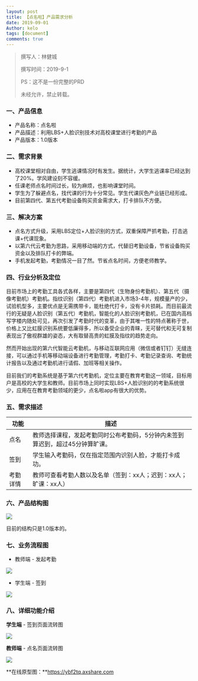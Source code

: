 ```yaml
---
layout: post
title: 【点名啦】产品需求分析
date: 2019-09-01
Author: kelo
tags: [document]
comments: true
---
```


> 撰写人：林健城
>
> 撰写时间：2019-9-1
>
> PS：这不是一份完整的PRD
>
> 未经允许，禁止转载。

### 一、产品信息

- 产品名称：点名啦
- 产品描述：利用LBS+人脸识别技术对高校课堂进行考勤的产品
- 产品版本：1.0版本



### 二、需求背景

- 高校课堂相对自由，学生逃课情况时有发生。据统计，大学生逃课率已经达到了20%。学风建设刻不容缓。
- 任课老师点名时间过长，较为麻烦，也影响课堂时间。
- 学生为了躲避点名，找代课的行为十分常见。学生代课灰色产业链已经形成。
- 目前第四代、第五代考勤设备购买资金需求大，打卡排队不方便。



### 三、解决方案

- 点名方式升级，采用LBS定位+人脸识别的方式，双重保障严抓考勤，打击逃课+代课现象。
- 以第六代云考勤为思路，采用移动端的方式，代替旧考勤设备，节省设备购买资金以及排队打卡的弊端。
- 手机发起考勤，考勤情况一目了然。节省点名时间，方便老师教学。



### 四、行业分析及定位

​		目前市场上的考勤工具各式各样，主要是第四代（生物身份考勤机）、第五代（摄像考勤机）考勤机。指纹识别（第四代）考勤机进入市场3-4年，规模量产的少，试验机型多，主要优点是无需携带卡，能杜绝代打卡，没有卡片损耗。而目前最流行的无疑是人脸识别（第五代）考勤机，智能化的人脸识别考勤机，已在国内高档写字楼内随处可见，再次引发了考勤时代的变革，由于其唯一性的特点著称于世，价格上又比虹膜识别系统要低廉得多，所以备受企业的青睐，无可替代和无可复制表现出了傲视群雄的姿态，大有取替高贵的虹膜及指纹的趋势走向。

​		然而开始出现的第六代智能云考勤机，与移动互联网应用（微信或者钉钉）无缝连接，可以通过手机等移动端设备进行考勤管理，考勤打卡、考勤记录查询、考勤统计报告以及通过考勤机进行请假、加班等相关操作。

​		目前我们的考勤系统是基于第六代考勤机，定位主要在教育考勤这一领域，目标用户是高校的大学生和教师。目前市场上同时实现LBS+人脸识别的的考勤系统很少，应用在在教育考勤领域的更少，点名啦app有很大的优势。



### 五、需求描述

| 功能     | 描述                                                         |
| -------- | ------------------------------------------------------------ |
| 点名     | 教师选择课程，发起考勤同时公布考勤码，5分钟内未签到算迟到，超过45分钟算旷课。 |
| 签到     | 学生输入考勤码，仅在指定范围内识别人脸，才能打卡成功。       |
| 考勤详情 | 教师可查看考勤人数以及名单（签到：xx人；迟到：xx人；旷课：xx人） |



### 六、产品结构图

![](/images/点名啦产品结构图.png)

目前的结构只是1.0版本的。



### 七、业务流程图

- 教师端 - 发起考勤

![](/images/发起考勤流程图.png)

- 学生端 - 签到

![](/images/签到流程图.png)



### 八、详细功能介绍

**学生端** - 签到页面流转图

![](/images/签到流程.png)



**教师端** - 点名页面流转图

![](/images/点名流程.png)



**在线原型图：**https://ybf2tq.axshare.com



